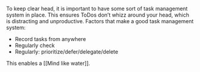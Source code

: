 To keep clear head, it is important to have some sort of task management system in place. This ensures ToDos don’t whizz around your head, which is distracting and unproductive. Factors that make a good task management system:

- Record tasks from anywhere
- Regularly check
- Regularly: prioritize/defer/delegate/delete

This enables a [[Mind like water]].



